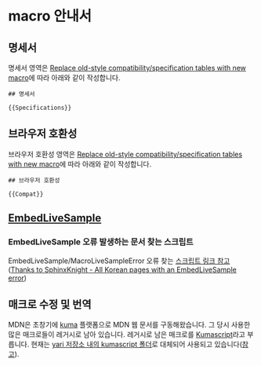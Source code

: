 # macro 안내서

## 명세서

명세서 영역은 [Replace old-style compatibility/specification tables with new macro](https://github.com/mdn/translated-content/issues/5618)에 따라 아래와 같이 작성합니다.

```
## 명세서

{{Specifications}}
```

## 브라우저 호환성

브라우저 호환성 영역은 [Replace old-style compatibility/specification tables with new macro](https://github.com/mdn/translated-content/issues/5618)에 따라 아래와 같이 작성합니다.

```
## 브라우저 호환성

{{Compat}}
```

## [EmbedLiveSample](/en-US/docs/MDN/Writing_guidelines/Page_structures/Live_samples)

### EmbedLiveSample 오류 발생하는 문서 찾는 스크립트

EmbedLiveSample/MacroLiveSampleError 오류 찾는 [스크립트 링크 참고](https://gist.github.com/hochan222/f7d3fead51f75c73b732dbd3697220bf) ([Thanks to SphinxKnight - All Korean pages with an EmbedLiveSample error](https://github.com/mdn/translated-content/issues/2848))

## 매크로 수정 및 번역

MDN은 초창기에 [kuma](https://github.com/mdn/kuma) 플랫폼으로 MDN 웹 문서를 구동해왔습니다. 그 당시 사용한 많은 매크로들이 레거시로 남아 있습니다. 레거시로 남은 매크로를 [Kumascript](https://github.com/mdn/kumascript)라고 부릅니다. 현재는 [yari 저장소 내의 kumascript 폴더](https://github.com/mdn/yari/tree/main/kumascript)로 대체되어 사용되고 있습니다([참고](https://egas.tistory.com/168#%EB%AF%B8%EC%82%AC%EC%9A%A9-macro-%EC%A0%9C%EA%B1%B0)).
